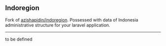Indoregion 
---

Fork of [azishapidin/indoregion](https://github.com/azishapidin/indoregion). Possessed with data of Indonesia administrative structure for your laravel application. 

---
to be defined

